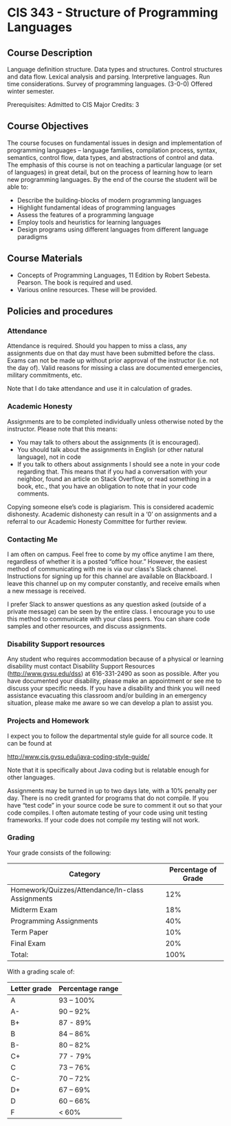 # CIS 343 - Structure of Programming Languages

## Course Description

Language definition structure. Data types and structures. Control structures and data flow. Lexical analysis and parsing. Interpretive languages. Run time considerations. Survey of programming languages. (3-0-0) Offered winter semester.

Prerequisites: Admitted to CIS Major
Credits: 3

## Course Objectives

The course focuses on fundamental issues in design and implementation of programming languages – language families, compilation process, syntax, semantics, control flow, data types, and abstractions of control and data. The emphasis of this course is not on teaching a particular language (or set of languages) in great detail, but on the process of learning how to learn new programming languages. By the end of the course the student will be able to:

- Describe the building-blocks of modern programming languages
- Highlight fundamental ideas of programming languages
- Assess the features of a programming language
- Employ tools and heuristics for learning languages
- Design programs using different languages from different language paradigms

## Course Materials

- Concepts of Programming Languages, 11 Edition by Robert Sebesta.  Pearson.  The book is required and used.
- Various online resources.  These will be provided.

## Policies and procedures

### Attendance

Attendance is required.  Should you happen to miss a class, any assignments due on that day must have been submitted before the class.  Exams can not be made up without prior approval of the instructor (i.e. not the day of).
Valid reasons for missing a class are documented emergencies, military commitments, etc.

Note that I do take attendance and use it in calculation of grades.

### Academic Honesty

Assignments are to be completed individually unless otherwise noted by the instructor.  Please note that this means:

- You may talk to others about the assignments (it is encouraged).
- You should talk about the assignments in English (or other natural language), not in code
- If you talk to others about assignments I should see a note in your code regarding that.  This means that if you had a conversation with your neighbor, found an article on Stack Overflow, or read something in a book, etc., that you have an obligation to note that in your code comments.

Copying someone else’s code is plagiarism.  This is considered academic dishonesty.  Academic dishonesty can result in a ‘0’ on assignments and a referral to our Academic Honesty Committee for further review.

### Contacting Me

I am often on campus.  Feel free to come by my office anytime I am there, regardless of whether it is a posted “office hour.”  However, the easiest method of communicating with me is via our class's Slack channel.  Instructions for signing up for this channel are available on Blackboard.  I leave this channel up on my computer constantly, and receive emails when a new message is received.

I prefer Slack to answer questions as any question asked (outside of a private message) can be seen by the entire class.  I encourage you to use this method to communicate with your class peers.  You can share code samples and other resources, and discuss assignments.

### Disability Support resources

Any student who requires accommodation because of a physical or learning disability must contact Disability Support Resources (http://www.gvsu.edu/dss) at 616-331-2490 as soon as possible. After you have documented your disability, please make an appointment or see me to discuss your specific needs.
If you have a disability and think you will need assistance evacuating this classroom and/or building in an emergency situation, please make me aware so we can develop a plan to assist you.

### Projects and Homework

I expect you to follow the departmental style guide for all source code.  It can be found at

http://www.cis.gvsu.edu/java-coding-style-guide/

Note that it is specifically about Java coding but is relatable enough for other languages.

Assignments may be turned in up to two days late, with a 10% penalty per day.  There is no credit granted for programs that do not compile.  If you have “test code” in your source code be sure to comment it out so that your code compiles.  I often automate testing of your code using unit testing frameworks.  If your code does not compile my testing will not work.

### Grading

Your grade consists of the following:

| Category |Percentage of Grade |
|----------|--------------------|
| Homework/Quizzes/Attendance/In-class Assignments | 12% |
| Midterm Exam | 18% |
| Programming Assignments | 40% |
| Term Paper | 10%|
| Final Exam | 20%|
| Total: | 100%|

With a grading scale of:

| Letter grade | Percentage range |
|--------------|------------------|
| A	 | 93 – 100% |
| A- | 90 – 92% |
| B+ | 87 - 89% |
| B  | 84 – 86% |
| B- | 80 – 82% |
| C+ | 77 - 79% |
| C  | 73 – 76% |
| C- | 70 – 72% |
| D+ | 67 – 69% |
| D  | 60 – 66% |
| F	 | < 60% |

